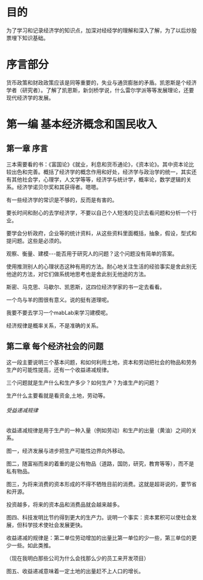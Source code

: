 # 目的 

为了学习和记录经济学的知识点，加深对经经学的理解和深入了解，为了以后炒股票埋下知识基础。

# 序言部分 

货币政策和财政政策应该是同等重要的，失业与通货膨胀的矛盾。凯恩斯是个经济学者（研究者）。了解了凯恩斯，新剑桥学说，什么雷尔学派等等发展理论，还要现代经济学的发展。

# 第一编 基本经济概念和国民收入

## 第一章 序言

三本需要看的书：《富国论》《就业，利息和货币通论》，《资本论》。其中资本论比较出色和完善。概括了经济学的概念作用和好处，经济学与政治学的统一，其实还有其他社会学，心理学，人文学等等，经济学与统计学，概率论，数学逻辑的关系。经济学诺贝尔奖和其获得者。嗯嗯。

有一些经济学的常识是不够的，反而是有害的。

要长时间和耐心的去学经济学，不要以自己个人短浅的见识去看问题和分析一个行业。

要学会分析政府，企业等的统计资料，从这些资料里面概括，抽象，假设，型式和提问题。这些是必须的。

观察、衡量、建模---能否用于研究人的问题？这个问题没有简单的答案。

使用推测别人的心理状态这种有用的方法。耐心地关注生活的经验事实是舍此别无他途的方法，对它们做系统地思考也是舍此别无他途的方法。

斯密、马克思、马歇尔、凯恩斯，这四位经济学家的书一定去看看。

一个鸟与羊的图很有意义。说的挺有道理呢。


我要不要去学习一个mabLab来学习建模呢。

经济规律是概率关系，不是准确的关系。

## 第二章 每个经济社会的问题

这一段主要说明三个基本问题，和如何利用土地，资本和劳动把社会的物品和劳务生产的可能性提高，还有一个收益递减规律。

三个问题就是生产什么和生产多少？如何生产？为谁生产的问题？

生产什么主要看就是看资金,土地，劳动等。

###### 受益递减规律

收益递减规律是用于生产的一种入量（例如劳动）和生产的出量（黄油）之间的关系。

图一，经济发展与进步把生产可能性边界向外移动。

图二，随富裕而来的着重的是公有物品（道路，国防，研究，教育等等），而不是私有物品。

图三，为将来消费的资本形成的不得不牺牲目前的消费。这就是超哥说的，要节省和开源。

投资越多，将来的资本品和消费品就会越来越多。

图四、科技发明比节约得到更大的生产力。说明一个事实：资本累积可以使社会发展，但科学技术使社会发展更快。

收益递减的规律是：第二单位劳动增加的出量比第一单位的少一些，第三单位的更少一些。如此类推。

（现在我明白那些公司为什么会找那么少的员工来开发项目）

图五、收益递减意味着一定土地的出量赶不上人口的增长。




